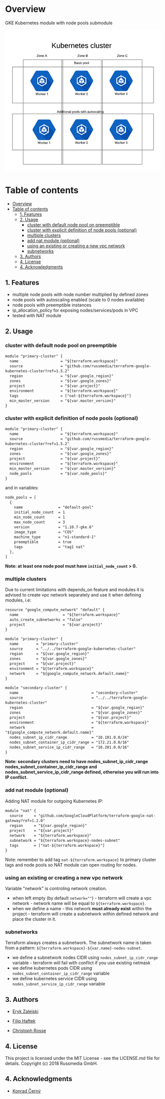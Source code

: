 # Overview
GKE Kubernetes module with node pools submodule


![Kuberntes diagram on GKE](images/diagram.png)

Table of contents
=================

   * [Overview](#overview)
   * [Table of contents](#table-of-contents)
      * [1. Features](#1-features)
      * [2. Usage](#2-usage)
         * [cluster with default node pool on preemptible](#cluster-with-default-node-pool-on-preemptible)
         * [cluster with explicit definition of node pools (optional)](#cluster-with-explicit-definition-of-node-pools-optional)
         * [multiple clusters](#multiple-clusters)
         * [add nat module (optional)](#add-nat-module-optional)
         * [using an existing or creating a new vpc network](#using-an-existing-or-creating-a-new-vpc-network)
         * [subnetworks](#subnetworks)
      * [3. Authors](#3-authors)
      * [4. License](#4-license)
      * [4. Acknowledgments](#4-acknowledgments)



## 1. Features

- multiple node pools with node number multiplied by defined zones
- node pools with autoscaling enabled (scale to 0 nodes available)
- node pools with preemptible instances
- ip_allocation_policy for exposing nodes/services/pods in VPC
- tested with NAT module

## 2. Usage

### cluster with default node pool on preemptible
```hcl
module "primary-cluster" {
  name                   = "${terraform.workspace}"
  source                 = "github.com/russmedia/terraform-google-kubernetes-cluster?ref=1.5.2"
  region                 = "${var.google_region}"
  zones                  = "${var.google_zones}"
  project                = "${var.project}"
  environment            = "${terraform.workspace}"
  tags                   = ["nat-${terraform.workspace}"]
  min_master_version     = "${var.master_version}"
}
```

### cluster with explicit definition of node pools (optional)

```hcl
module "primary-cluster" {
  name                   = "${terraform.workspace}"
  source                 = "github.com/russmedia/terraform-google-kubernetes-cluster?ref=1.5.2"
  region                 = "${var.google_region}"
  zones                  = "${var.google_zones}"
  project                = "${var.project}"
  environment            = "${terraform.workspace}"
  min_master_version     = "${var.master_version}"
  node_pools             = "${var.node_pools}"
}
```

and in variables:

```hcl
node_pools = [
  {
    name                = "default-pool"
    initial_node_count  = 1
    min_node_count      = 1
    max_node_count      = 3
    version             = "1.10.7-gke.6"
    image_type          = "COS"
    machine_type        = "n1-standard-1"
    preemptible         = true
    tags                = "tag1 nat"
  },
]
```
**Note: at least one node pool must have `initial_node_count` > 0.**

###  multiple clusters

Due to current limitations with depends_on feature and modules it is advised to create vpc network separately and use it when defining modules, i.e: 

```hcl
resource "google_compute_network" "default" {
  name                    = "${terraform.workspace}"
  auto_create_subnetworks = "false"
  project                 = "${var.project}"
}
```

```hcl
module "primary-cluster" {
  name        = "primary-cluster"
  source      = "../../terraform-google-kubernetes-cluster"
  region      = "${var.google_region}"
  zones       = "${var.google_zones}"
  project     = "${var.project}"
  environment = "${terraform.workspace}"
  network     = "${google_compute_network.default.name}"
}
```

```hcl
module "secondary-cluster" {
  name                                 = "secondary-cluster"
  source                               = "../../terraform-google-kubernetes-cluster"
  region                               = "${var.google_region}"
  zones                                = "${var.google_zones}"
  project                              = "${var.project}"
  environment                          = "${terraform.workspace}"
  network                              = "${google_compute_network.default.name}"
  nodes_subnet_ip_cidr_range           = "10.101.0.0/24"
  nodes_subnet_container_ip_cidr_range = "172.21.0.0/16"
  nodes_subnet_service_ip_cidr_range   = "10.201.0.0/16"
}
```
**Note: secondary clusters need to have nodes_subnet_ip_cidr_range nodes_subnet_container_ip_cidr_range and nodes_subnet_service_ip_cidr_range defined, otherwise you will run into IP conflict.**

### add nat module (optional)

Adding NAT module for outgoing Kubernetes IP:
```hcl
module "nat" {
  source     = "github.com/GoogleCloudPlatform/terraform-google-nat-gateway?ref=1.2.0"
  region     = "${var.google_region}"
  project    = "${var.project}"
  network    = "${terraform.workspace}"
  subnetwork = "${terraform.workspace}-nodes-subnet"
  tags       = ["nat-${terraform.workspace}"]
}
```

Note: remember to add tag `nat-${terraform.workspace}` to primary cluster tags and node pools so NAT module can open routing for nodes.

### using an existing or creating a new vpc network

Variable "network" is controling network creation. 
- when left empty (by default `network=""`) - terraform will create a vpc network - network name will be equal to `${terraform.workspace}`.
- when we define a name - this network **must already exist** within the project - terraform will create a subnetwork within defined network and place the cluster in it.

### subnetworks

Terraform always creates a subnetwork. The subnetwork name is taken from a pattern: `${terraform.workspace}-${var.name}-nodes-subnet`.

- we define a subnetwork nodes CIDR using `nodes_subnet_ip_cidr_range` variable - terraform will fail with conflict if you use existing netmask
- we define kubernetes pods CIDR using `nodes_subnet_container_ip_cidr_range` variable
- we define kubernetes service CIDR using `nodes_subnet_service_ip_cidr_range` variable

## 3. Authors

- [Eryk Zalejski](https://github.com/ezalejski)

- [Filip Haftek](https://github.com/filiphaftek)

- [Christoph Rosse](https://github.com/gries)

## 4. License

This project is licensed under the MIT License - see the LICENSE.md file for details.
Copyright (c) 2018 Russmedia GmbH.

## 4. Acknowledgments

- [Konrad Černý](https://github.com/rokerkony)